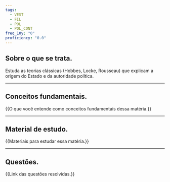 ```yaml
---
tags:
  - VEST
  - FIL
  - POL
  - POL_CONT
freq_10y: "0"
proficiency: "0.0"
---
```

## Sobre o que se trata.

Estuda as teorias clássicas (Hobbes, Locke, Rousseau) que explicam a origem do Estado e da autoridade política.

--- 
## Conceitos fundamentais.

{{O que você entende como conceitos fundamentais dessa matéria.}}

---
## Material de estudo.

{{Materiais para estudar essa matéria.}}

--- 
## Questões.

{{Link das questões resolvidas.}}